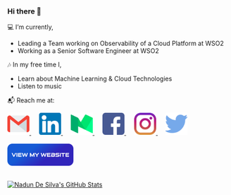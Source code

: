 ### Hi there 👋

💻 I’m currently,
- Leading a Team working on Observability of a Cloud Platform at WSO2
- Working as a Senior Software Engineer at WSO2

🎶 In my free time I,
- Learn about Machine Learning & Cloud Technologies
- Listen to music

📬 Reach me at:
<div>
    <a href="mailto:nadunrds@gmail.com">
        <img width="50" src="https://raw.githubusercontent.com/nadundesilva/nadundesilva/main/images/gmail.png">
    </a>
     
    <a href="https://www.linkedin.com/in/nadundesilva">
        <img width="50" src="https://raw.githubusercontent.com/nadundesilva/nadundesilva/main/images/linkedin.png">
    </a>
     
    <a href="https://medium.com/@nadundesilva">
        <img width="50" src="https://raw.githubusercontent.com/nadundesilva/nadundesilva/main/images/medium.png">
    </a>
     
    <a href="https://www.facebook.com/nadunrds">
        <img width="50" src="https://raw.githubusercontent.com/nadundesilva/nadundesilva/main/images/facebook.png">
    </a>
     
    <a href="https://www.instagram.com/nadunrds">
        <img width="50" src="https://raw.githubusercontent.com/nadundesilva/nadundesilva/main/images/instagram.png">
    </a>
     
    <a href="https://twitter.com/nadunrds">
        <img width="50" src="https://raw.githubusercontent.com/nadundesilva/nadundesilva/main/images/twitter.png">
    </a>
</div>
<br/>
<a href="https://nadundesilva.github.io">
    <img width="150" src="https://raw.githubusercontent.com/nadundesilva/nadundesilva/main/images/view-my-website.png">
</a>
<br/><br/>

[![Nadun De Silva's GitHub Stats](https://github-readme-stats.vercel.app/api?username=nadundesilva&count_private=true&show_icons=true&include_all_commits=true&theme=dracula&custom_title=GitHub%20Stats)](https://nadundesilva.github.io)

